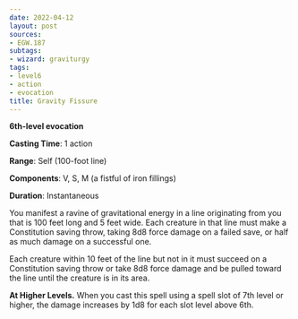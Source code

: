 ```yaml
---
date: 2022-04-12
layout: post
sources:
- EGW.187
subtags:
- wizard: graviturgy
tags:
- level6
- action
- evocation
title: Gravity Fissure
---
```


**6th-level evocation**

**Casting Time**: 1 action

**Range**: Self (100-foot line)

**Components**: V, S, M (a fistful of iron fillings)

**Duration**: Instantaneous

You manifest a ravine of gravitational energy in a line originating from you that is 100 feet long and 5 feet wide. Each creature in that line must make a Constitution saving throw, taking 8d8 force damage on a failed save, or half as much damage on a successful one.

Each creature within 10 feet of the line but not in it must succeed on a Constitution saving throw or take 8d8 force damage and be pulled toward the line until the creature is in its area.

**At Higher Levels.** When you cast this spell using a spell slot of 7th level or higher, the damage increases by 1d8 for each slot level above 6th.
